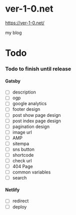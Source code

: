 # ver-1-0.net

https://ver-1-0.net/

my blog


# Todo

### Todo to finish until release


#### Gatsby

 * [ ] description
 * [ ] ogp
 * [ ] google analytics
 * [ ] footer design
 * [ ] post show page design
 * [ ] post index page design
 * [ ] pagination design
 * [ ] image url
 * [ ] AMP
 * [ ] sitempa
 * [ ] sns button
 * [ ] shortcode
 * [ ] check url
 * [ ] 404 Page
 * [ ] common variables
 * [ ] search

#### Netlify

 * [ ] redirect
 * [ ] deploy
